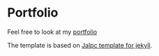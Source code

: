 # Portfolio

Feel free to look at my [portfolio](https://simonr99.github.io/)

The template is based on [Jalpc template for jekyll](https://github.com/jarrekk/Jalpc/).

